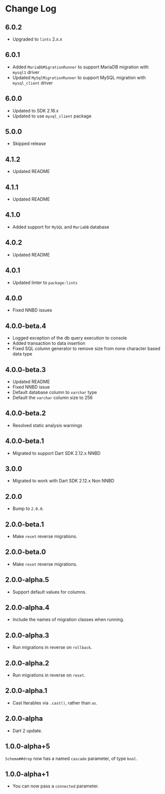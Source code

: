 # Change Log

## 6.0.2

* Upgraded to `lints` 2.x.x

## 6.0.1

* Added `MariaDbMigrationRunner` to support MariaDB migration with `mysql1` driver
* Updated `MySqlMigrationRunner` to support MySQL migration with `mysql_client` driver

## 6.0.0

* Updated to SDK 2.16.x
* Updated to use `mysql_client` package

## 5.0.0

* Skipped release

## 4.1.2

* Updated README

## 4.1.1

* Updated README

## 4.1.0

* Added support for `MySQL` and `MariaDB` database

## 4.0.2

* Updated README

## 4.0.1

* Updated linter to `package:lints`

## 4.0.0

* Fixed NNBD issues

## 4.0.0-beta.4

* Logged exception of the db query execution to console
* Added transaction to data insertion
* Fixed SQL column generator to remove size from none character based data type

## 4.0.0-beta.3

* Updated README
* Fixed NNBD issue
* Default database column to `varchar` type
* Default the `varchar` column size to 256

## 4.0.0-beta.2

* Resolved static analysis warnings

## 4.0.0-beta.1

* Migrated to support Dart SDK 2.12.x NNBD

## 3.0.0

* Migrated to work with Dart SDK 2.12.x Non NNBD

## 2.0.0

* Bump to `2.0.0`.

## 2.0.0-beta.1

* Make `reset` reverse migrations.

## 2.0.0-beta.0

* Make `reset` reverse migrations.

## 2.0.0-alpha.5

* Support default values for columns.

## 2.0.0-alpha.4

* Include the names of migration classes when running.

## 2.0.0-alpha.3

* Run migrations in reverse on `rollback`.

## 2.0.0-alpha.2

* Run migrations in reverse on `reset`.

## 2.0.0-alpha.1

* Cast Iterables via `.cast()`, rather than `as`.

## 2.0.0-alpha

* Dart 2 update.

## 1.0.0-alpha+5

`Schema##drop` now has a named `cascade` parameter, of type `bool`.

## 1.0.0-alpha+1

* You can now pass a `connected` parameter.
